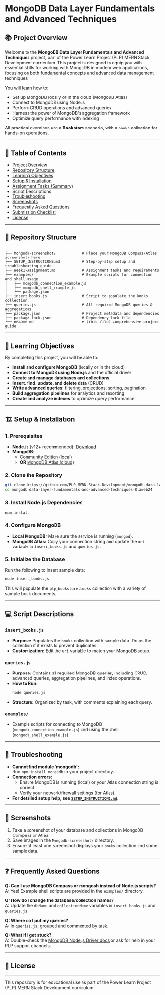 # MongoDB Data Layer Fundamentals and Advanced Techniques

## 📚 Project Overview

Welcome to the **MongoDB Data Layer Fundamentals and Advanced Techniques** project, part of the Power Learn Project (PLP) MERN Stack Development curriculum. This project is designed to equip you with essential skills for working with MongoDB in modern web applications, focusing on both fundamental concepts and advanced data management techniques.

You will learn how to:
- Set up MongoDB locally or in the cloud (MongoDB Atlas)
- Connect to MongoDB using Node.js
- Perform CRUD operations and advanced queries
- Harness the power of MongoDB's aggregation framework
- Optimize query performance with indexing

All practical exercises use a **Bookstore** scenario, with a `books` collection for hands-on operations.

---

## 📑 Table of Contents

- [Project Overview](#project-overview)
- [Repository Structure](#repository-structure)
- [Learning Objectives](#learning-objectives)
- [Setup & Installation](#setup--installation)
- [Assignment Tasks (Summary)](#assignment-tasks-summary)
- [Script Descriptions](#script-descriptions)
- [Troubleshooting](#troubleshooting)
- [Screenshots](#screenshots)
- [Frequently Asked Questions](#frequently-asked-questions)
- [Submission Checklist](#submission-checklist)
- [License](#license)

---

## 📂 Repository Structure

```
.
├── Mongodb-screenshot/            # Place your MongoDB Compass/Atlas screenshots here
├── SETUP_INSTRUCTIONS.md          # Step-by-step setup and troubleshooting guide
├── Week1-Assignment.md            # Assignment tasks and requirements
├── examples/                      # Example scripts for connection and shell usage
│   ├── mongodb_connection_example.js
│   ├── mongodb_shell_example.js
│   └── package.json
├── insert_books.js                # Script to populate the books collection
├── queries.js                     # All required MongoDB queries & aggregations
├── package.json                   # Project metadata and dependencies
├── package-lock.json              # Dependency lock file
└── README.md                      # (This file) Comprehensive project guide
```

---

## 🎯 Learning Objectives

By completing this project, you will be able to:

- **Install and configure MongoDB** (locally or in the cloud)
- **Connect to MongoDB using Node.js** and the official driver
- **Create and manage databases and collections**
- **Insert, find, update, and delete data** (CRUD)
- **Write advanced queries**: filtering, projections, sorting, pagination
- **Build aggregation pipelines** for analytics and reporting
- **Create and analyze indexes** to optimize query performance

---

## 🏗️ Setup & Installation

### 1. Prerequisites

- **Node.js** (v12+ recommended): [Download](https://nodejs.org/)
- **MongoDB**:
  - [Community Edition (local)](https://www.mongodb.com/try/download/community)
  - **OR** [MongoDB Atlas (cloud)](https://www.mongodb.com/cloud/atlas)

### 2. Clone the Repository

```bash
git clone https://github.com/PLP-MERN-Stack-Development/mongodb-data-layer-fundamentals-and-advanced-techniques-Olaweb24.git
cd mongodb-data-layer-fundamentals-and-advanced-techniques-Olaweb24
```

### 3. Install Node.js Dependencies

```bash
npm install
```

### 4. Configure MongoDB

- **Local MongoDB:** Make sure the service is running (`mongod`).
- **MongoDB Atlas:** Copy your connection string and update the `uri` variable in `insert_books.js` and `queries.js`.

### 5. Initialize the Database

Run the following to insert sample data:

```bash
node insert_books.js
```
This will populate the `plp_bookstore.books` collection with a variety of sample book documents.

---

## 💻 Script Descriptions

### `insert_books.js`
- **Purpose:** Populates the `books` collection with sample data. Drops the collection if it exists to prevent duplicates.
- **Customization:** Edit the `uri` variable to match your MongoDB setup.

### `queries.js`
- **Purpose:** Contains all required MongoDB queries, including CRUD, advanced queries, aggregation pipelines, and index operations.
- **How to Run:**  
  ```bash
  node queries.js
  ```
- **Structure:** Organized by task, with comments explaining each query.

### `examples/`
- Example scripts for connecting to MongoDB (`mongodb_connection_example.js`) and using the shell (`mongodb_shell_example.js`).

---

## 🔧 Troubleshooting

- **Cannot find module 'mongodb':**  
  Run `npm install mongodb` in your project directory.
- **Connection errors:**  
  - Ensure MongoDB is running (local) or your Atlas connection string is correct.
  - Verify your network/firewall settings (for Atlas).
- **For detailed setup help, see [`SETUP_INSTRUCTIONS.md`](./SETUP_INSTRUCTIONS.md).**

---

## 📸 Screenshots

1. Take a screenshot of your database and collections in MongoDB Compass or Atlas.
2. Save images in the `Mongodb-screenshot/` directory.
3. Ensure at least one screenshot displays your `books` collection and some sample data.

---

## ❓ Frequently Asked Questions

**Q: Can I use MongoDB Compass or mongosh instead of Node.js scripts?**  
A: Yes! Example shell scripts are provided in the `examples/` directory.

**Q: How do I change the database/collection names?**  
A: Update the `dbName` and `collectionName` variables in `insert_books.js` and `queries.js`.

**Q: Where do I put my queries?**  
A: In `queries.js`, grouped and commented by task.

**Q: What if I get stuck?**  
A: Double-check the [MongoDB Node.js Driver docs](https://www.mongodb.com/docs/drivers/node/current/) or ask for help in your PLP support channels.



---

## 📝 License

---

This repository is for educational use as part of the Power Learn Project (PLP) MERN Stack Development curriculum.
